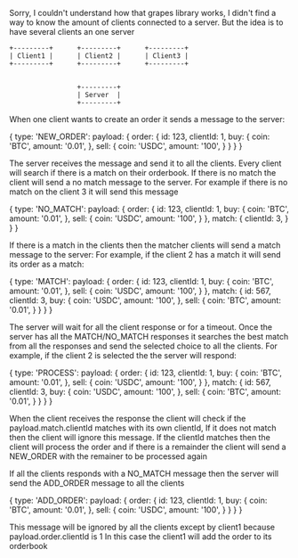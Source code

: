 Sorry, I couldn't understand how that grapes library works, I didn't find a way to know the amount of clients connected to a server.
But the idea is to have several clients an one server
```
+---------+      +---------+      +---------+
| Client1 |      | Client2 |      | Client3 |
+---------+      +---------+      +---------+


                 +---------+
                 | Server  |
                 +---------+

```
When one client wants to create an order it sends a message to the server:

{
  type: 'NEW_ORDER':
  payload: {
    order: {
      id: 123,
      clientId: 1,
      buy: {
        coin: 'BTC',
        amount: '0.01',
      },
      sell: {
        coin: 'USDC',
        amount: '100',
      }
    }
  }
}

The server receives the message and send it to all the clients.
Every client will search if there is a match on their orderbook.
If there is no match the client will send a no match message to the server.
For example if there is no match on the client 3 it will send this message

{
  type: 'NO_MATCH':
  payload: {
    order: {
      id: 123,
      clientId: 1,
      buy: {
        coin: 'BTC',
        amount: '0.01',
      },
      sell: {
        coin: 'USDC',
        amount: '100',
      }
    },
    match: {
      clientId: 3,
    }
  }
}


If there is a match in the clients then the matcher clients will send a match message to the server:
For example, if the client 2 has a match it will send its order as a match:

{
  type: 'MATCH':
  payload: {
    order: {
      id: 123,
      clientId: 1,
      buy: {
        coin: 'BTC',
        amount: '0.01',
      },
      sell: {
        coin: 'USDC',
        amount: '100',
      }
    },
    match: {
      id: 567,
      clientId: 3,
      buy: {
        coin: 'USDC',
        amount: '100',
      },
      sell: {
        coin: 'BTC',
        amount: '0.01',
      }
    }
  }
}

The server will wait for all the client response or for a timeout.
Once the server has all the MATCH/NO_MATCH responses it searches the best match from all the responses and send the selected choice to all the clients.
For example, if the client 2 is selected the the server will respond:

{
  type: 'PROCESS':
  payload: {
    order: {
      id: 123,
      clientId: 1,
      buy: {
        coin: 'BTC',
        amount: '0.01',
      },
      sell: {
        coin: 'USDC',
        amount: '100',
      }
    },
    match: {
      id: 567,
      clientId: 3,
      buy: {
        coin: 'USDC',
        amount: '100',
      },
      sell: {
        coin: 'BTC',
        amount: '0.01',
      }
    }
  }
}

When the client receives the response the client will check if the payload.match.clientId matches with its own clientId,
If it does not match then the client will ignore this message.
If the clientId matches then the client will process the order and if there is a remainder the client will send a NEW_ORDER with the remainer to be processed again


If all the clients responds with a NO_MATCH message then the server will send the ADD_ORDER message to all the clients

{
  type: 'ADD_ORDER':
  payload: {
    order: {
      id: 123,
      clientId: 1,
      buy: {
        coin: 'BTC',
        amount: '0.01',
      },
      sell: {
        coin: 'USDC',
        amount: '100',
      }
    }
  }
}

This message will be ignored by all the clients except by client1 because payload.order.clientId is 1
In this case the client1 will add the order to its orderbook
